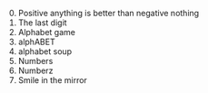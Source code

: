0. Positive anything is better than negative nothing
1. The last digit   
2. Alphabet game
3. alphABET
4. alphabet soup
5. Numbers
6. Numberz
7. Smile in the mirror
